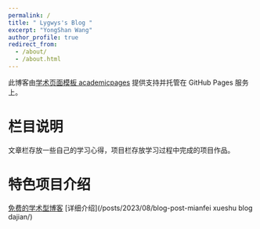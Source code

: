 ```yaml
---
permalink: /
title: " Lygwys's Blog "
excerpt: "YongShan Wang"
author_profile: true
redirect_from:
  - /about/
  - /about.html
---
```



此博客由[学术页面模板 academicpages](https://github.com/academicpages/academicpages.github.io) 提供支持并托管在 GitHub Pages 服务上。


栏目说明
======

文章栏存放一些自己的学习心得，项目栏存放学习过程中完成的项目作品。

特色项目介绍
======

[免费的学术型博客](https://github.com/lygwys/lygwys.github.io)  [详细介绍](/posts/2023/08/blog-post-mianfei xueshu blog dajian/)